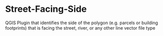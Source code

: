 # Street-Facing-Side
 QGIS Plugin that identifies the side of the polygon (e.g. parcels or building footprints) that is facing the street, river, or any other line vector file type
